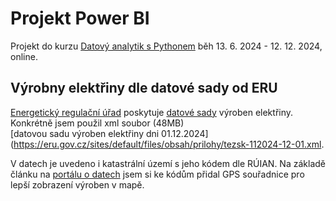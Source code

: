 # Projekt Power BI
Projekt do kurzu [Datový analytik s Pythonem](https://engeto.cz/datovy-analytik-s-pythonem/) běh 13. 6. 2024 - 12. 12. 2024, online.

## Výrobny elektřiny dle datové sady od ERU
[Energetický regulační úřad](https://eru.gov.cz/) poskytuje 
[datové sady](https://eru.gov.cz/zpristupnena-data) výroben elektřiny. 
Konkrétně jsem použil xml soubor (48MB)  
[datovou sadu výroben elektřiny dni 01.12.2024](https://eru.gov.cz/sites/default/files/obsah/prilohy/tezsk-112024-12-01.xml. 

V datech je uvedeno i katastrální území s jeho kódem dle RÚIAN. Na základě článku na
[portálu o datech](https://data.gov.cz/%C4%8Dl%C3%A1nky/%C4%8Desk%C3%BD-uli%C4%8Dn%C3%ADk-aneb-ulice-jako-uk%C3%A1zkov%C3%A1-geodata)
jsem si ke kódům přidal GPS souřadnice pro lepší zobrazení výroben v mapě.     